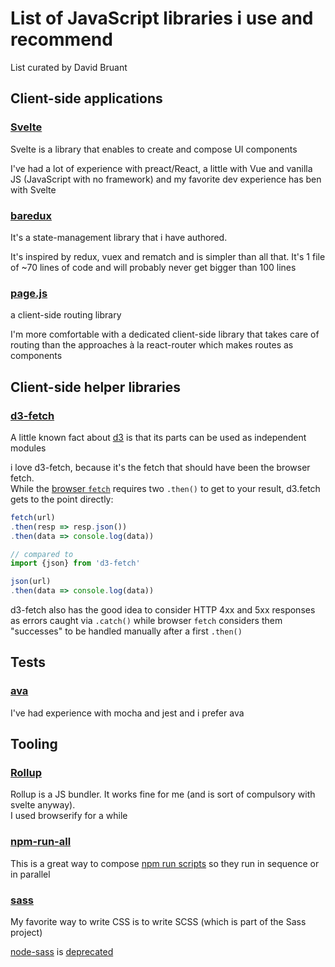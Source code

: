 # List of JavaScript libraries i use and recommend

List curated by David Bruant

## Client-side applications

### [Svelte](https://svelte.dev/)

Svelte is a library that enables to create and compose UI components

I've had a lot of experience with preact/React, a little with Vue and vanilla JS (JavaScript with no framework) and my favorite dev experience has ben with Svelte

### [baredux](https://github.com/DavidBruant/baredux)

It's a state-management library that i have authored.

It's inspired by redux, vuex and rematch and is simpler than all that. It's 1 file of ~70 lines of code and will probably never get bigger than 100 lines

### [page.js](https://github.com/visionmedia/page.js)

a client-side routing library

I'm more comfortable with a dedicated client-side library that takes care of routing than the approaches à la react-router which makes routes as components


## Client-side helper libraries

### [d3-fetch](https://github.com/d3/d3-fetch)

A little known fact about [d3](https://d3js.org/) is that its parts can be used as independent modules

i love d3-fetch, because it's the fetch that should have been the browser fetch.\
While the [browser `fetch`](https://developer.mozilla.org/en-US/docs/Web/API/GlobalFetch/fetch) requires two `.then()` to get to your result, d3.fetch gets to the point directly:

```js
fetch(url)
.then(resp => resp.json())
.then(data => console.log(data))

// compared to
import {json} from 'd3-fetch'

json(url)
.then(data => console.log(data))
```

d3-fetch also has the good idea to consider HTTP 4xx and 5xx responses as errors caught via `.catch()` while browser `fetch` considers them "successes" to be handled manually after a first `.then()`


## Tests

### [ava](https://github.com/avajs/ava)

I've had experience with mocha and jest and i prefer ava


## Tooling

### [Rollup](rollupjs.org/)

Rollup is a JS bundler. It works fine for me (and is sort of compulsory with svelte anyway).\
I used browserify for a while


### [npm-run-all](https://www.npmjs.com/package/npm-run-all)

This is a great way to compose [npm run scripts](https://docs.npmjs.com/cli/v7/commands/npm-run-script/) so they run in sequence or in parallel


### [sass](https://www.npmjs.com/package/sass)

My favorite way to write CSS is to write SCSS (which is part of the Sass project)

[node-sass](https://npmjs.org/package/node-sass) is [deprecated](https://sass-lang.com/blog/libsass-is-deprecated)
